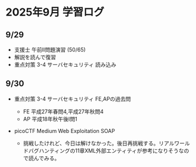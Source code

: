 # 2025年9月 学習ログ

## 9/29
- 支援士 午前II問題演習 (50/65)
- 解説を読んで復習  
- 重点対策 3-4 サーバセキュリティ 読み込み

## 9/30
- 重点対策 3-4 サーバセキュリティ FE,APの過去問
    - FE 平成27年春問4,平成27年秋問4
    - AP 平成18年秋午後I問1

- picoCTF Medium Web Exploitation SOAP
    - 挑戦したけれど、今日は解けなかった。後日再挑戦する。リアルワールドバグハンティングの11章XML外部エンティティが参考になりそうなので読んでみる。

